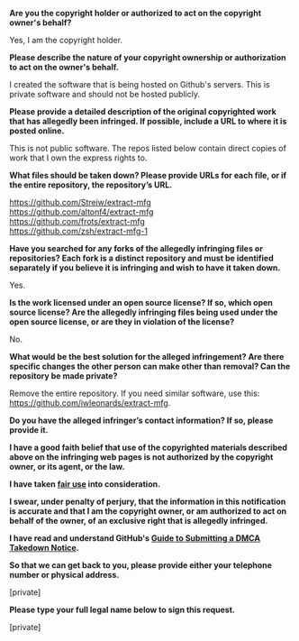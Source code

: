 **Are you the copyright holder or authorized to act on the copyright owner's behalf?**

Yes, I am the copyright holder.

**Please describe the nature of your copyright ownership or authorization to act on the owner's behalf.**

I created the software that is being hosted on Github's servers. This is private software and should not be hosted publicly.

**Please provide a detailed description of the original copyrighted work that has allegedly been infringed. If possible, include a URL to where it is posted online.**

This is not public software. The repos listed below contain direct copies of work that I own the express rights to.

**What files should be taken down? Please provide URLs for each file, or if the entire repository, the repository’s URL.**

https://github.com/Streiw/extract-mfg  
https://github.com/altonf4/extract-mfg  
https://github.com/frots/extract-mfg  
https://github.com/zsh/extract-mfg-1  

**Have you searched for any forks of the allegedly infringing files or repositories? Each fork is a distinct repository and must be identified separately if you believe it is infringing and wish to have it taken down.**

Yes.

**Is the work licensed under an open source license? If so, which open source license? Are the allegedly infringing files being used under the open source license, or are they in violation of the license?**

No.

**What would be the best solution for the alleged infringement? Are there specific changes the other person can make other than removal? Can the repository be made private?**

Remove the entire repository. If you need similar software, use this: https://github.com/iwleonards/extract-mfg.

**Do you have the alleged infringer’s contact information? If so, please provide it.**

**I have a good faith belief that use of the copyrighted materials described above on the infringing web pages is not authorized by the copyright owner, or its agent, or the law.**

**I have taken <a href="https://www.lumendatabase.org/topics/22">fair use</a> into consideration.**

**I swear, under penalty of perjury, that the information in this notification is accurate and that I am the copyright owner, or am authorized to act on behalf of the owner, of an exclusive right that is allegedly infringed.**

**I have read and understand GitHub's <a href="https://help.github.com/articles/guide-to-submitting-a-dmca-takedown-notice/">Guide to Submitting a DMCA Takedown Notice</a>.**

**So that we can get back to you, please provide either your telephone number or physical address.**

[private]  

**Please type your full legal name below to sign this request.**

[private]  

